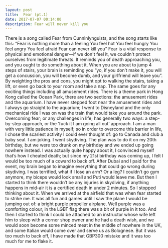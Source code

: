 ```yaml
---
layout: post
title:  Fear (pt.1)
date: 2017-07-07 00:14:00
description: Fear will never kill you
---
```

There is a song called Fear from Cunninlynguists, and the song starts like this:
“Fear is nothing more than a feeling
You feel hot
You feel hungry
You feel angry
You feel afraid
Fear can never kill you”
Fear is a vital response to physical and emotional danger—if we don't feel it, we couldn't protect ourselves from legitimate threats. It reminds you of death approaching you, and you ought to do something about it. When you are about to jump 4 steps of stairs, your brain is reminding you “yo, if you don’t make it, you will get a concussion, you will become dumb, and your girlfriend will leave you”. By weighting the pros and cons, you might opt to walking the stairs, taking a lift, or even go back to your room and take a nap. 
The same goes for any exciting things including all amusement rides. There is a theme park in Hong Kong called the Ocean Park, there are two sections: the amusement rides and the aquarium. I have never stepped foot near the amusement rides and I always go straight to the aquarium; I went to Disneyland and the only mechanical ride I was on was the train that would take you around the park.
Overcoming fear; or any challenges in life; has generally two ways: a step-by-step approach, or the ‘fuck it I am going all out’ approach. I am a man with very little patience in myself; so in order to overcome this barrier in life, I chose the scariest activity I could ever thought of: go to Canada and club a baby seal.
I am joking. I went skydiving. 
The plan was to do it on my 20th birthday, but we were too drunk on my birthday and we ended up going nowhere instead. I was actually quite happy about it, I convinced myself that’s how I cheated death; but since my 21st birthday was coming up, I felt I would be too much of a coward to back off.
After Dubai and I paid for the event, my brain began to imagine everything that could go wrong during skydiving. I was terrified, what if I lose an arm? Or a leg? I couldn’t go gym anymore, my biceps would look small and Puti would leave me. But then I started to think there wouldn’t be any injuries in skydiving, if anything happens in mid-air it is a certified death in under 2 minutes. So I stopped thinking about it.
When we arrived at the airfield that was when fear started to strike me. It was all fun and games until I saw the plane I would be jumping out of: a bright purple propeller airplane. Well purple was a comforting colour, in the LGBT flag there was a bit of purple in it too. And then I started to think I could be attached to an instructor whose wife left him to sleep with a corner shop owner and he had a death wish, and we would soon become some minced meat in the middle of nowhere in the UK, and some Italian would come over and serve us as Bolognese. But it was too much to back off, I have made that GBP300 mistake and it was too much for me to flake it.

